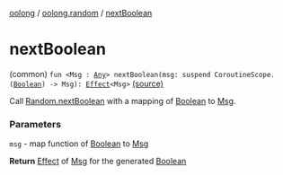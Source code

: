 [oolong](../index.md) / [oolong.random](index.md) / [nextBoolean](./next-boolean.md)

# nextBoolean

(common) `fun <Msg : `[`Any`](https://kotlinlang.org/api/latest/jvm/stdlib/kotlin/-any/index.html)`> nextBoolean(msg: suspend CoroutineScope.(`[`Boolean`](https://kotlinlang.org/api/latest/jvm/stdlib/kotlin/-boolean/index.html)`) -> Msg): `[`Effect`](../oolong/-effect.md)`<Msg>` [(source)](https://github.com/oolong-kt/oolong/tree/main/oolong/src/commonMain/kotlin/oolong/random/util.kt#L27)

Call [Random.nextBoolean](https://kotlinlang.org/api/latest/jvm/stdlib/kotlin.random/-random/next-boolean.html) with a mapping of [Boolean](https://kotlinlang.org/api/latest/jvm/stdlib/kotlin/-boolean/index.html) to [Msg](next-boolean.md#Msg).

### Parameters

`msg` - map function of [Boolean](https://kotlinlang.org/api/latest/jvm/stdlib/kotlin/-boolean/index.html) to [Msg](next-boolean.md#Msg)

**Return**
[Effect](../oolong/-effect.md) of [Msg](next-boolean.md#Msg) for the generated [Boolean](https://kotlinlang.org/api/latest/jvm/stdlib/kotlin/-boolean/index.html)

